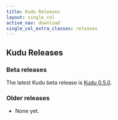 ```yaml
---
title: Kudu Releases
layout: single_col
active_nav: download
single_col_extra_classes: releases
---
```



## Kudu Releases


### Beta releases

The latest Kudu beta release is [Kudu 0.5.0](0.5.0/).

### Older releases

* None yet.

